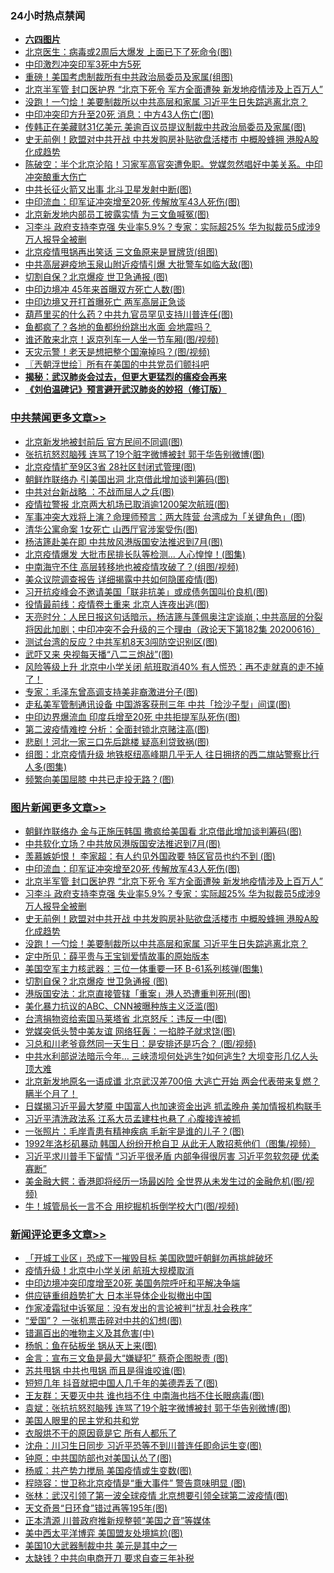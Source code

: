 <div class="catlist">
<h3>24小时热点禁闻</h3>
<ul>
<li><b><a href="64photo" target="_blank">六四图片</a></b></li>
<li><a href="https://github.com/fqnews/bnews/blob/master/cbnews/20200616/1345680.md">北京医生：病毒或2周后大爆发 上面已下了死命令(图)</a></li>
<li><a href="https://github.com/fqnews/bnews/blob/master/headline/20200616/1345729.md">中印激烈冲突印军3死中方5死</a></li>
<li><a href="https://github.com/fqnews/bnews/blob/master/cbnews/20200616/1345673.md">重磅！美国考虑制裁所有中共政治局委员及家属(组图)</a></li>
<li><a href="https://github.com/fqnews/bnews/blob/master/topimagenews/20200616/1345847.md">北京半军管 封口医护界 “北京下死令 军方全面遭殃 新发地疫情涉及上百万人”</a></li>
<li><a href="https://github.com/fqnews/bnews/blob/master/topimagenews/20200616/1345746.md">没跑！一勺烩！美要制裁所以中共高层和家属 习近平生日失踪逃离北京？</a></li>
<li><a href="https://github.com/fqnews/bnews/blob/master/cbnews/20200617/1345959.md">中印冲突印方升至20死 消息：中方43人伤亡(图)</a></li>
<li><a href="https://github.com/fqnews/bnews/blob/master/cbnews/20200616/1345732.md">传韩正在美藏财31亿美元 美逾百议员提议制裁中共政治局委员及家属(图)</a></li>
<li><a href="https://github.com/fqnews/bnews/blob/master/topimagenews/20200616/1345778.md">史无前例！欧盟对中共开战 中共发购房补贴欲盘活楼市 中概股蜂拥 港股A股化成趋势</a></li>
<li><a href="https://github.com/fqnews/bnews/blob/master/cbnews/20200617/1345954.md">陈破空：半个北京沦陷！习家军高官突遭免职。党媒忽然唱好中美关系。中印冲突酿重大伤亡 </a></li>
<li><a href="https://github.com/fqnews/bnews/blob/master/cbnews/20200616/1345681.md">中共长征火箭又出事 北斗卫星发射中断(图)</a></li>
<li><a href="https://github.com/fqnews/bnews/blob/master/topimagenews/20200617/1345989.md">中印流血：印军证冲突增至20死 传解放军43人死伤(图)</a></li>
<li><a href="https://github.com/fqnews/bnews/blob/master/cbnews/20200617/1345956.md">北京新发地内部员工披露实情 为三文鱼喊冤(图)</a></li>
<li><a href="https://github.com/fqnews/bnews/blob/master/topimagenews/20200616/1345791.md">习李斗 政府支持李克强 失业率5.9%？专家：实际超25% 华为拟裁员5成涉9万人报导全被删</a></li>
<li><a href="https://github.com/fqnews/bnews/blob/master/cbnews/20200616/1345737.md">北京疫情甩锅再出笑话 三文鱼原来是冒牌货(组图)</a></li>
<li><a href="https://github.com/fqnews/bnews/blob/master/cbnews/20200616/1345748.md">中共高层避疫地玉泉山附近疫情引爆 大批警车如临大敌(图)</a></li>
<li><a href="https://github.com/fqnews/bnews/blob/master/topimagenews/20200616/1345667.md">切割自保？北京爆疫 世卫急通报 (图)</a></li>
<li><a href="https://github.com/fqnews/bnews/blob/master/cbnews/20200616/1345815.md">中印边境冲 45年来首曝双方死亡人数(图)</a></li>
<li><a href="https://github.com/fqnews/bnews/blob/master/headline/20200616/1345726.md">中印边境又开打首曝死亡 两军高层正急谈</a></li>
<li><a href="https://github.com/fqnews/bnews/blob/master/cbnews/20200616/1345814.md">葫芦里买的什么药？中共九官员罕见支持川普连任(图)</a></li>
<li><a href="https://github.com/fqnews/bnews/blob/master/cnnews/20200617/1345970.md">鱼都疯了？各地的鱼都纷纷跳出水面 会地震吗？</a></li>
<li><a href="https://github.com/fqnews/bnews/blob/master/cbnews/20200616/1345703.md">谁还敢来北京！返京列车一人坐一节车厢(图/视频)</a></li>
<li><a href="https://github.com/fqnews/bnews/blob/master/cbnews/20200616/1345704.md">天灾示警！老天是想把整个国淹掉吗？(图/视频)</a></li>
<li><a href="https://github.com/fqnews/bnews/blob/master/ssgc/20200617/1345953.md">〖兲朝浮世绘〗所有在美国的中共党员们颤抖吧</a></li>
<li><b><a href="https://github.com/fqnews/bnews/blob/master/comments/20200211/1275071.md" target="_blank">揭秘：武汉肺炎会过去，但更大更猛烈的瘟疫会再来</a></b></li>
<li><b><a href="https://github.com/fqnews/bnews/blob/master/comments/20200207/1272816.md" target="_blank">《刘伯温碑记》预言避开武汉肺炎的妙招（修订版）</a></b></li>
</ul>
</div>

<div class="catlist">
<h3><a href="https://github.com/fqnews/bnews/blob/master/cbnews/" target="_blank">中共禁闻</a><span><a href="https://github.com/fqnews/bnews/blob/master/cbnews/" target="_blank" rel="nofollow">更多文章>></a></span></h3>
<ul>
<li><a href="https://github.com/fqnews/bnews/blob/master/cbnews/20200617/1346167.md" target="_blank">北京新发地被封前后 官方民间不同调(图)</a></li>
<li><a href="https://github.com/fqnews/bnews/blob/master/cbnews/20200617/1346166.md" target="_blank">张抗抗怒怼脑残 连骂了19个脏字微博被封 郭于华告别微博(图)</a></li>
<li><a href="https://github.com/fqnews/bnews/blob/master/cbnews/20200617/1346157.md" target="_blank">北京疫情扩至9区3省 28社区封闭式管理(图)</a></li>
<li><a href="https://github.com/fqnews/bnews/blob/master/cbnews/20200617/1346155.md" target="_blank">朝鲜炸联络办 引美国出洞 北京借此增加谈判筹码(图)</a></li>
<li><a href="https://github.com/fqnews/bnews/blob/master/cbnews/20200617/1346154.md" target="_blank">中共对台新战略 ：不战而屈人之兵(图)</a></li>
<li><a href="https://github.com/fqnews/bnews/blob/master/cbnews/20200617/1346153.md" target="_blank">疫情拉警报 北京两大机场已取消逾1200架次航班(图)</a></li>
<li><a href="https://github.com/fqnews/bnews/blob/master/cbnews/20200617/1346132.md" target="_blank">军事冲突大戏将上演？命理师预言：两大阵营 台湾成为「关键角色」(图)</a></li>
<li><a href="https://github.com/fqnews/bnews/blob/master/cbnews/20200617/1346130.md" target="_blank">清华公寓命案 1女死亡 山西厅官涉案受伤(图)</a></li>
<li><a href="https://github.com/fqnews/bnews/blob/master/cbnews/20200617/1346120.md" target="_blank">杨洁篪赴美在即 中共放风港版国安法推迟到7月(图)</a></li>
<li><a href="https://github.com/fqnews/bnews/blob/master/cbnews/20200617/1346105.md" target="_blank">北京疫情爆发 大批市民排长队等检测… 人心惶惶！(图集)</a></li>
<li><a href="https://github.com/fqnews/bnews/blob/master/cbnews/20200617/1346104.md" target="_blank">中南海守不住 高层转移地也被疫情攻破了？(组图/视频)</a></li>
<li><a href="https://github.com/fqnews/bnews/blob/master/cbnews/20200617/1346095.md" target="_blank">美众议院调查报告 详细揭露中共如何隐匿疫情(图)</a></li>
<li><a href="https://github.com/fqnews/bnews/blob/master/cbnews/20200617/1346087.md" target="_blank">习开抗疫峰会不邀请美国「联非抗美」或成债务国叫价良机(图)</a></li>
<li><a href="https://github.com/fqnews/bnews/blob/master/cbnews/20200617/1346086.md" target="_blank">役情最前线：疫情卷土重来 北京人连夜出逃(图)</a></li>
<li><a href="https://github.com/fqnews/bnews/blob/master/cbnews/20200617/1346085.md" target="_blank">天亮时分：人民日报这句话暗示，杨洁篪与蓬佩奥注定谈崩；中共高层的分裂将因此加剧；中印冲突不会升级的三个理由（政论天下第182集 20200616）</a></li>
<li><a href="https://github.com/fqnews/bnews/blob/master/cbnews/20200617/1346074.md" target="_blank">测试台湾的反应？中共军机8天3闯防空识别区(图)</a></li>
<li><a href="https://github.com/fqnews/bnews/blob/master/cbnews/20200617/1346073.md" target="_blank">武吓又来 央视每天播“八二三炮战”(图)</a></li>
<li><a href="https://github.com/fqnews/bnews/blob/master/cbnews/20200617/1346072.md" target="_blank">风险等级上升 北京中小学关闭 航班取消40% 有人慌恐：再不走就真的走不掉了！</a></li>
<li><a href="https://github.com/fqnews/bnews/blob/master/cbnews/20200617/1346071.md" target="_blank">专家：毛泽东曾高调支持美非裔激进分子(图)</a></li>
<li><a href="https://github.com/fqnews/bnews/blob/master/cbnews/20200617/1346058.md" target="_blank">走私美军管制通讯设备 中国游客获刑三年 中共「捡沙子型」间谍(图)</a></li>
<li><a href="https://github.com/fqnews/bnews/blob/master/cbnews/20200617/1346057.md" target="_blank">中印边界爆流血 印度兵增至20死 中共拒提军队死伤(图)</a></li>
<li><a href="https://github.com/fqnews/bnews/blob/master/cbnews/20200617/1346056.md" target="_blank">第二波疫情难控 分析：全面封锁北京赌注高(图)</a></li>
<li><a href="https://github.com/fqnews/bnews/blob/master/cbnews/20200617/1346055.md" target="_blank">悲剧！河北一家三口先后跳楼 疑高利贷致祸(图)</a></li>
<li><a href="https://github.com/fqnews/bnews/blob/master/cbnews/20200617/1346038.md" target="_blank">组图：北京疫情升级 地铁枢纽高峰期几乎无人 往日拥挤的西二旗站警察比行人多(图集)</a></li>
<li><a href="https://github.com/fqnews/bnews/blob/master/cbnews/20200617/1346031.md" target="_blank">频繁向美国屈膝 中共已走投无路？(图)</a></li>

</ul>
</div>
<div class="catlist">
<h3><a href="https://github.com/fqnews/bnews/blob/master/topimagenews/" target="_blank">图片新闻</a><span><a href="https://github.com/fqnews/bnews/blob/master/topimagenews/" target="_blank" rel="nofollow">更多文章>></a></span></h3>
<ul>
<li><a href="https://github.com/fqnews/bnews/blob/master/topimagenews/20200617/1346152.md" target="_blank">朝鲜炸联络办 金与正施压韩国 撒疯给美国看 北京借此增加谈判筹码(图)</a></li>
<li><a href="https://github.com/fqnews/bnews/blob/master/topimagenews/20200617/1346151.md" target="_blank">中共软化立场？中共放风港版国安法推迟到7月(图)</a></li>
<li><a href="https://github.com/fqnews/bnews/blob/master/topimagenews/20200617/1346070.md" target="_blank">羡慕嫉妒恨！ 李家超：有人约见外国政要 特区官员也约不到 (图)</a></li>
<li><a href="https://github.com/fqnews/bnews/blob/master/topimagenews/20200617/1345989.md" target="_blank">中印流血：印军证冲突增至20死 传解放军43人死伤(图)</a></li>
<li><a href="https://github.com/fqnews/bnews/blob/master/topimagenews/20200616/1345847.md" target="_blank">北京半军管 封口医护界 “北京下死令 军方全面遭殃 新发地疫情涉及上百万人”</a></li>
<li><a href="https://github.com/fqnews/bnews/blob/master/topimagenews/20200616/1345791.md" target="_blank">习李斗 政府支持李克强 失业率5.9%？专家：实际超25% 华为拟裁员5成涉9万人报导全被删</a></li>
<li><a href="https://github.com/fqnews/bnews/blob/master/topimagenews/20200616/1345778.md" target="_blank">史无前例！欧盟对中共开战 中共发购房补贴欲盘活楼市 中概股蜂拥 港股A股化成趋势</a></li>
<li><a href="https://github.com/fqnews/bnews/blob/master/topimagenews/20200616/1345746.md" target="_blank">没跑！一勺烩！美要制裁所以中共高层和家属 习近平生日失踪逃离北京？</a></li>
<li><a href="https://github.com/fqnews/bnews/blob/master/comments/20200616/1345658.md" target="_blank">定中所见：薛平贵与王宝钏爱情故事的原始版本</a></li>
<li><a href="https://github.com/fqnews/bnews/blob/master/topimagenews/20200616/1345679.md" target="_blank">美国空军主力核武器：三位一体重要一环 B-61系列核弹(图集)</a></li>
<li><a href="https://github.com/fqnews/bnews/blob/master/topimagenews/20200616/1345667.md" target="_blank">切割自保？北京爆疫 世卫急通报 (图)</a></li>
<li><a href="https://github.com/fqnews/bnews/blob/master/topimagenews/20200616/1345495.md" target="_blank">港版国安法：北京直接管辖「重案」港人恐遭重判死刑(图)</a></li>
<li><a href="https://github.com/fqnews/bnews/blob/master/topimagenews/20200615/1345332.md" target="_blank">美化暴力抗议的ABC、CNN被曝种族主义泛滥(图)</a></li>
<li><a href="https://github.com/fqnews/bnews/blob/master/topimagenews/20200615/1345331.md" target="_blank">台湾捐物资给索国马莱塔省 北京怒斥：违反一中(图)</a></li>
<li><a href="https://github.com/fqnews/bnews/blob/master/topimagenews/20200615/1345330.md" target="_blank">党媒突低头赞中美友谊 网络狂轰：一掐脖子就求饶(图)</a></li>
<li><a href="https://github.com/fqnews/bnews/blob/master/topimagenews/20200615/1345329.md" target="_blank">习总和川老爷竟然同一天生日：是安排还是巧合？ (图/视频)</a></li>
<li><a href="https://github.com/fqnews/bnews/blob/master/topimagenews/20200615/1345297.md" target="_blank">中共水利部说法暗示今年&#8230; 三峡溃坝何处逃生?如何逃生? 大坝变形几亿人头顶大难</a></li>
<li><a href="https://github.com/fqnews/bnews/blob/master/topimagenews/20200615/1345231.md" target="_blank">北京新发地原名一语成谶 北京武汉差700倍 大逃亡开始 两会代表带来复燃？瞒半个月了！</a></li>
<li><a href="https://github.com/fqnews/bnews/blob/master/topimagenews/20200615/1345204.md" target="_blank">日媒揭习近平最大梦魇 中国富人也加速资金出逃 抓孟晚舟 美加情报机构联手</a></li>
<li><a href="https://github.com/fqnews/bnews/blob/master/topimagenews/20200615/1345164.md" target="_blank">习近平清洗政法系 江系大员孟建柱也悬了 心腹接连被抓</a></li>
<li><a href="https://github.com/fqnews/bnews/blob/master/topimagenews/20200615/1345133.md" target="_blank">一张照片：毛岸青患有精神疾病 毛新宇是谁的儿子？(图)</a></li>
<li><a href="https://github.com/fqnews/bnews/blob/master/topimagenews/20200615/1345118.md" target="_blank">1992年洛杉矶暴动 韩国人纷纷开枪自卫 从此无人敢招惹他们（图集/视频）</a></li>
<li><a href="https://github.com/fqnews/bnews/blob/master/topimagenews/20200615/1345099.md" target="_blank">习近平求川普手下留情 “习近平很矛盾 内部争得很厉害 习近平忽软忽硬 优柔寡断”</a></li>
<li><a href="https://github.com/fqnews/bnews/blob/master/topimagenews/20200615/1345098.md" target="_blank">美金融大鳄：香港即将经历一场最凶险 全世界从未发生过的金融危机(图/视频)</a></li>
<li><a href="https://github.com/fqnews/bnews/blob/master/topimagenews/20200615/1345004.md" target="_blank">牛！城管局长一言不合 用挖掘机拆倒学校大门(图/视频)</a></li>

</ul>
</div>
<div class="catlist">
<h3><a href="https://github.com/fqnews/bnews/blob/master/comments/" target="_blank">新闻评论</a><span><a href="https://github.com/fqnews/bnews/blob/master/comments/" target="_blank" rel="nofollow">更多文章>></a></span></h3>
<ul>
<li><a href="https://github.com/fqnews/bnews/blob/master/comments/20200617/1346170.md" target="_blank">「开城工业区」恐成下一摧毁目标  美国欧盟吁朝鲜勿再挑衅破坏</a></li>
<li><a href="https://github.com/fqnews/bnews/blob/master/comments/20200617/1346163.md" target="_blank">疫情升级！北京中小学关闭 航班大规模取消</a></li>
<li><a href="https://github.com/fqnews/bnews/blob/master/comments/20200617/1346162.md" target="_blank">中印边境冲突印度增至20死 美国务院呼吁和平解决争端</a></li>
<li><a href="https://github.com/fqnews/bnews/blob/master/comments/20200617/1346113.md" target="_blank">供应链重组趋势扩大 日本半导体企业拟撤出中国</a></li>
<li><a href="https://github.com/fqnews/bnews/blob/master/comments/20200617/1346094.md" target="_blank">作家凌霜狱中诉冤屈：没有发出的言论被判“扰乱社会秩序”</a></li>
<li><a href="https://github.com/fqnews/bnews/blob/master/comments/20200617/1346093.md" target="_blank">“爱国”？ 一张机票击碎对中共的幻想(图)</a></li>
<li><a href="https://github.com/fqnews/bnews/blob/master/comments/20200617/1346092.md" target="_blank">错漏百出的唯物主义及其危害(中)</a></li>
<li><a href="https://github.com/fqnews/bnews/blob/master/comments/20200617/1346082.md" target="_blank">杨帆：鱼在砧板坐 锅从天上来(图)</a></li>
<li><a href="https://github.com/fqnews/bnews/blob/master/comments/20200617/1346081.md" target="_blank">金言：宣布三文鱼是最大“嫌疑犯” 蔡奇企图脱责 (图)</a></li>
<li><a href="https://github.com/fqnews/bnews/blob/master/comments/20200617/1346080.md" target="_blank">苏共甩锅 中共也甩锅 而且是得谁咬谁(图)</a></li>
<li><a href="https://github.com/fqnews/bnews/blob/master/comments/20200617/1346069.md" target="_blank">短短几年 抖音就把中国人几千年的美德弄丢了(图)</a></li>
<li><a href="https://github.com/fqnews/bnews/blob/master/comments/20200617/1346065.md" target="_blank">王友群：天要灭中共 谁也挡不住 中南海也挡不住长眼病毒(图)</a></li>
<li><a href="https://github.com/fqnews/bnews/blob/master/comments/20200617/1346064.md" target="_blank">袁斌：张抗抗怒怼脑残 连骂了19个脏字微博被封 郭于华告别微博(图)</a></li>
<li><a href="https://github.com/fqnews/bnews/blob/master/comments/20200617/1346053.md" target="_blank">美国人眼里的民主党和共和党</a></li>
<li><a href="https://github.com/fqnews/bnews/blob/master/comments/20200617/1346052.md" target="_blank">衣服烘不干的原因竟是它 所有人都乐了</a></li>
<li><a href="https://github.com/fqnews/bnews/blob/master/comments/20200617/1346047.md" target="_blank">沈舟：川习生日同步 习近平恐等不到川普连任即命运生变(图)</a></li>
<li><a href="https://github.com/fqnews/bnews/blob/master/comments/20200617/1346046.md" target="_blank">钟原：中共国防部也对美国认怂了(图)</a></li>
<li><a href="https://github.com/fqnews/bnews/blob/master/comments/20200617/1346045.md" target="_blank">杨威：共产势力搅局 美国疫情或生变数(图)</a></li>
<li><a href="https://github.com/fqnews/bnews/blob/master/comments/20200617/1346044.md" target="_blank">程晓容：世卫称北京疫情是“重大事件” 警告意味明显 (图)</a></li>
<li><a href="https://github.com/fqnews/bnews/blob/master/comments/20200617/1346034.md" target="_blank">张林：武汉引领了第一波全球疫情 北京想要引领全球第二波疫情(图)</a></li>
<li><a href="https://github.com/fqnews/bnews/blob/master/comments/20200617/1346029.md" target="_blank">天文奇景“日环食”错过再等195年(图)</a></li>
<li><a href="https://github.com/fqnews/bnews/blob/master/comments/20200617/1346016.md" target="_blank">正本清源 川普政府推新规整顿“美国之音”等媒体</a></li>
<li><a href="https://github.com/fqnews/bnews/blob/master/comments/20200617/1346006.md" target="_blank">美中西太平洋博弈 美国盟友处境尴尬(图)</a></li>
<li><a href="https://github.com/fqnews/bnews/blob/master/comments/20200617/1346000.md" target="_blank">美国10大武器制裁中共 美元是其中之一</a></li>
<li><a href="https://github.com/fqnews/bnews/blob/master/comments/20200617/1345999.md" target="_blank">太缺钱？中共向电商开刀 要求自查三年补税</a></li>

</ul>
</div>